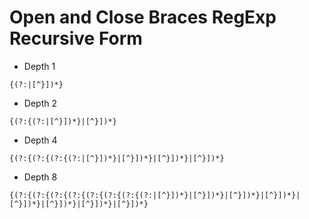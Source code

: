 # Open and Close Braces RegExp Recursive Form

- Depth 1
```regexp
{(?:|[^}])*}
```

- Depth 2
```regexp
{(?:{(?:|[^}])*}|[^}])*}
```

- Depth 4
```regexp
{(?:{(?:{(?:{(?:|[^}])*}|[^}])*}|[^}])*}|[^}])*}
```

- Depth 8
```regexp
{(?:{(?:{(?:{(?:{(?:{(?:{(?:{(?:|[^}])*}|[^}])*}|[^}])*}|[^}])*}|[^}])*}|[^}])*}|[^}])*}|[^}])*}
```


